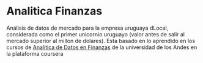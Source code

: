 # Analitica Finanzas

Análisis de datos de mercado para la empresa uruguaya dLocal, considerada como el primer unicornio uruguayo (valor antes de salir al mercado superior al millon de dolares). Esta basado en lo aprendido en los cursos de [Analítica de Datos en Finanzas](https://www.coursera.org/specializations/analitica-de-datos-en-finanzas) de la universidad de los Andes en la plataforma coursera
